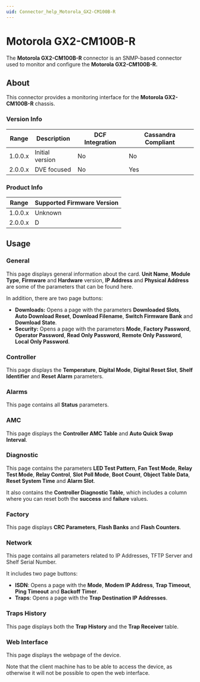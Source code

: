 ```yaml
---
uid: Connector_help_Motorola_GX2-CM100B-R
---
```


# Motorola GX2-CM100B-R

The **Motorola GX2-CM100B-R** connector is an SNMP-based connector used to monitor and configure the **Motorola GX2-CM100B-R.**

## About

This connector provides a monitoring interface for the **Motorola GX2-CM100B-R** chassis.

### Version Info

| Range   | Description     | DCF Integration | Cassandra Compliant |
|---------|-----------------|-----------------|---------------------|
| 1.0.0.x | Initial version | No              | No                  |
| 2.0.0.x | DVE focused     | No              | Yes                 |

### Product Info

| Range   | Supported Firmware Version |
|---------|----------------------------|
| 1.0.0.x | Unknown                    |
| 2.0.0.x | D                          |

## Usage

### General

This page displays general information about the card. **Unit Name**, **Module Type**, **Firmware** and **Hardware** version, **IP Address** and **Physical Address** are some of the parameters that can be found here.

In addition, there are two page buttons:

- **Downloads:** Opens a page with the parameters **Downloaded Slots**, **Auto Download Reset**, **Download Filename**, **Switch Firmware Bank** and **Download State**.
- **Security:** Opens a page with the parameters **Mode**, **Factory Password**, **Operator Password**, **Read Only Password**, **Remote Only Password**, **Local Only Password**.

### Controller

This page displays the **Temperature**, **Digital Mode**, **Digital Reset Slot**, **Shelf Identifier** and **Reset Alarm** parameters.

### Alarms

This page contains all **Status** parameters.

### AMC

This page displays the **Controller AMC Table** and **Auto Quick Swap Interval**.

### Diagnostic

This page contains the parameters **LED Test Pattern**, **Fan Test Mode**, **Relay Test Mode**, **Relay Control**, **Slot Poll Mode**, **Boot Count**, **Object Table Data**, **Reset System Time** and **Alarm Slot**.

It also contains the **Controller Diagnostic Table**, which includes a column where you can reset both the **success** and **failure** values.

### Factory

This page displays **CRC Parameters**, **Flash Banks** and **Flash Counters**.

### Network

This page contains all parameters related to IP Addresses, TFTP Server and Shelf Serial Number.

It includes two page buttons:

- **ISDN**: Opens a page with the **Mode**, **Modem IP Address**, **Trap Timeout**, **Ping Timeout** and **Backoff Timer**.
- **Traps**: Opens a page with the **Trap Destination IP Addresses**.

### Traps History

This page displays both the **Trap History** and the **Trap Receiver** table.

### Web Interface

This page displays the webpage of the device.

Note that the client machine has to be able to access the device, as otherwise it will not be possible to open the web interface.

